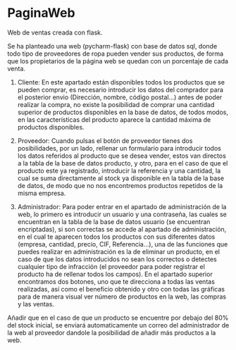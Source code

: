 # PaginaWeb

 Web de ventas creada con flask.

Se ha planteado una web (pycharm-flask) con base de datos sql, donde todo tipo de proveedores de ropa pueden vender sus productos, de forma que los propietarios de la página web se quedan con un porcentaje de cada venta.


1.	Cliente: En este apartado están disponibles todos los productos que se pueden comprar, es necesario introducir los datos del comprador para el posterior envio (Dirección, nombre, código postal…) antes de poder realizar la compra, no existe la posibilidad de comprar una cantidad superior de productos disponibles en la base de datos, de todos modos, en las características del producto aparece la cantidad máxima de productos disponibles.


2.	Proveedor: Cuando pulsas el botón de proveedor tienes dos posibilidades, por un lado, rellenar un formulario para introducir todos los datos referidos al producto que se desea vender, estos van directos a la tabla de la base de datos producto, y otro, para en el caso de que el producto este ya registrado, introducir la referencia y una cantidad, la cual se suma directamente al stock ya disponible en la tabla de la base de datos, de modo que no nos encontremos productos repetidos de la misma empresa.


3.	Administrador: Para poder entrar en el apartado de administración de la web, lo primero es introducir un usuario y una contraseña, las cuales se encuentran en la tabla de la base de datos usuario (se encuentran encriptadas), si son correctas se accede al apartado de administración, en el cual te aparecen todos los productos con sus diferentes datos (empresa, cantidad, precio, CIF, Referencia…), una de las funciones que puedes realizar en administración es la de eliminar un producto, en el caso de que los datos introducidos no sean los correctos o detectes cualquier tipo de infracción (el proveedor para poder registrar el producto ha de rellenar todos los campos). En el apartado superior encontramos dos botones, uno que te direcciona a todas las ventas realizadas, así como el beneficio obtenido y otro con todas las gráficas para de manera visual ver número de productos en la web, las compras y las ventas.

Añadir que en el caso de que un producto se encuentre por debajo del 80% del stock inicial, se enviará automaticamente un correo del administrador de la web al proveedor dandole la posibilidad de añadir más productos a la web.
